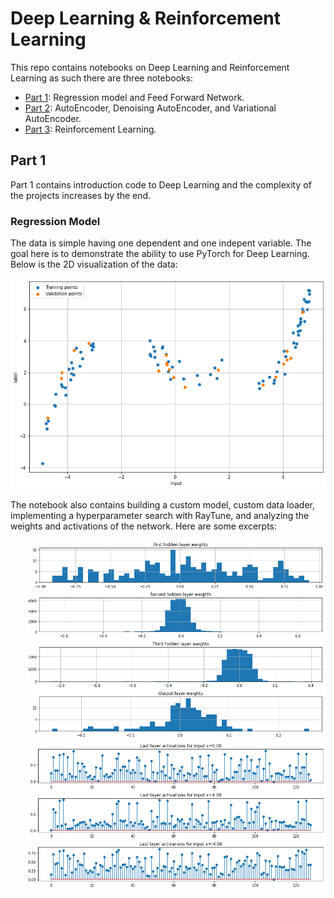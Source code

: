 # Deep Learning & Reinforcement Learning

This repo contains notebooks on Deep Learning and Reinforcement Learning as such there are three notebooks:
- [Part 1](nndl_orkhan_bayramli_hw1.ipynb): Regression model and Feed Forward Network.
- [Part 2](nndl_orkhan_bayramli_hw2.ipynb): AutoEncoder, Denoising AutoEncoder, and Variational AutoEncoder.
- [Part 3](nndl_orkhan_bayramli_hw3.ipynb): Reinforcement Learning.


## Part 1

Part 1 contains introduction code to Deep Learning and the complexity of the projects increases by the end.

### Regression Model

The data is simple having one dependent and one indepent variable. The goal here is to demonstrate the ability to use PyTorch for Deep Learning. Below is the 2D visualization of the data:

<img src="figures/regression_model_data.png" alt="Data for Regression Model" width=600px style="background-color: #FFFFFF;">

The notebook also contains building a custom model, custom data loader, implementing a hyperparameter search with RayTune, and analyzing the weights and activations of the network. Here are some excerpts:

<ul>
    <img src="figures/regression_model_weights.png" width=500px style="background-color: #FFFFFF;">
    <img src="figures/regression_model_activations.png" width=500px style="background-color: #FFFFFF;">
</ul>